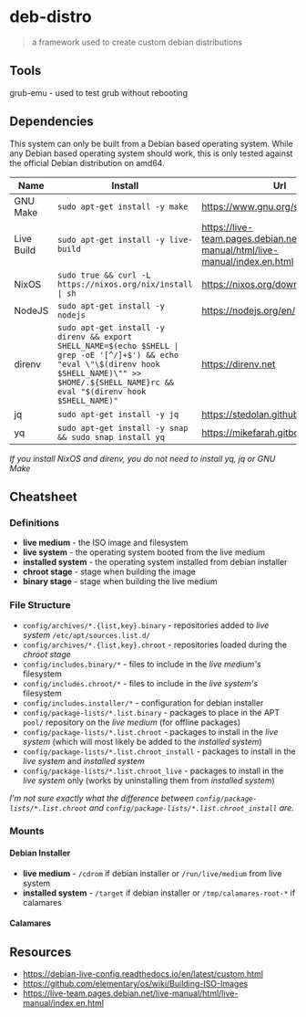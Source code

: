 # deb-distro

> a framework used to create custom debian distributions

## Tools

grub-emu - used to test grub without rebooting

## Dependencies

This system can only be built from a Debian based operating system. While
any Debian based operating system should work, this is only tested against
the official Debian distribution on amd64.

| Name       | Install                                                                                                                                                                                                 | Url                                                                           |
| ---------- | ------------------------------------------------------------------------------------------------------------------------------------------------------------------------------------------------------- | ----------------------------------------------------------------------------- |
| GNU Make   | `sudo apt-get install -y make`                                                                                                                                                                          | https://www.gnu.org/software/make                                             |
| Live Build | `sudo apt-get install -y live-build`                                                                                                                                                                    | https://live-team.pages.debian.net/live-manual/html/live-manual/index.en.html |
| NixOS      | `sudo true && curl -L https://nixos.org/nix/install \| sh`                                                                                                                                              | https://nixos.org/download.html                                               |
| NodeJS     | `sudo apt-get install -y nodejs`                                                                                                                                                                        | https://nodejs.org/en/                                                        |
| direnv     | `sudo apt-get install -y direnv && export SHELL_NAME=$(echo $SHELL \| grep -oE '[^/]+$') && echo "eval \"\$(direnv hook $SHELL_NAME)\"" >> $HOME/.${SHELL_NAME}rc && eval "$(direnv hook $SHELL_NAME)"` | https://direnv.net                                                            |
| jq         | `sudo apt-get install -y jq`                                                                                                                                                                            | https://stedolan.github.io/jq/                                                |
| yq         | `sudo apt-get install -y snap && sudo snap install yq`                                                                                                                                                  | https://mikefarah.gitbook.io/yq/                                              |

_If you install NixOS and direnv, you do not need to install yq, jq or GNU Make_

## Cheatsheet

### Definitions

- **live medium** - the ISO image and filesystem
- **live system** - the operating system booted from the live medium
- **installed system** - the operating system installed from debian installer
- **chroot stage** - stage when building the image
- **binary stage** - stage when building the live medium

### File Structure

- `config/archives/*.{list,key}.binary` - repositories added to _live system_ `/etc/apt/sources.list.d/`
- `config/archives/*.{list,key}.chroot` - repositories loaded during the _chroot stage_
- `config/includes.binary/*` - files to include in the _live medium's_ filesystem
- `config/includes.chroot/*` - files to include in the _live system's_ filesystem
- `config/includes.installer/*` - configuration for debian installer
- `config/package-lists/*.list.binary` - packages to place in the APT `pool/` repository on the _live medium_ (for offline packages)
- `config/package-lists/*.list.chroot` - packages to install in the _live system_ (which will most likely be added to the _installed system_)
- `config/package-lists/*.list.chroot_install` - packages to install in the _live system_ and _installed system_
- `config/package-lists/*.list.chroot_live` - packages to install in the _live system_ only (works by uninstalling them from _installed system_)

_I'm not sure exactly what the difference between `config/package-lists/*.list.chroot` and
`config/package-lists/*.list.chroot_install` are._

### Mounts

#### Debian Installer

- **live medium** - `/cdrom` if debian installer or `/run/live/medium` from live system
- **installed system** - `/target` if debian installer or `/tmp/calamares-root-*` if calamares

#### Calamares

## Resources

- https://debian-live-config.readthedocs.io/en/latest/custom.html
- https://github.com/elementary/os/wiki/Building-ISO-Images
- https://live-team.pages.debian.net/live-manual/html/live-manual/index.en.html
